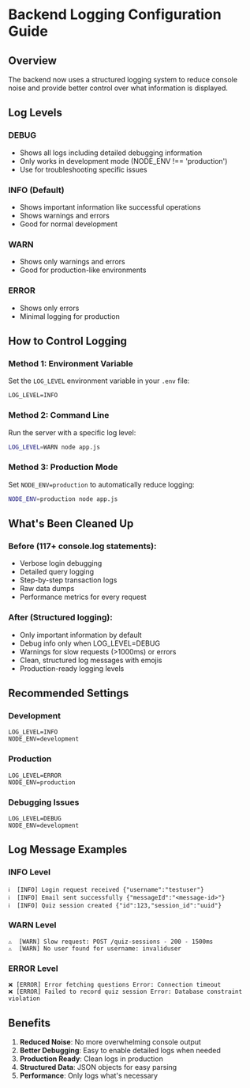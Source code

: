 # Backend Logging Configuration Guide

## Overview

The backend now uses a structured logging system to reduce console noise and provide better control over what information is displayed.

## Log Levels

### DEBUG

- Shows all logs including detailed debugging information
- Only works in development mode (NODE_ENV !== 'production')
- Use for troubleshooting specific issues

### INFO (Default)

- Shows important information like successful operations
- Shows warnings and errors
- Good for normal development

### WARN

- Shows only warnings and errors
- Good for production-like environments

### ERROR

- Shows only errors
- Minimal logging for production

## How to Control Logging

### Method 1: Environment Variable

Set the `LOG_LEVEL` environment variable in your `.env` file:

```
LOG_LEVEL=INFO
```

### Method 2: Command Line

Run the server with a specific log level:

```bash
LOG_LEVEL=WARN node app.js
```

### Method 3: Production Mode

Set `NODE_ENV=production` to automatically reduce logging:

```bash
NODE_ENV=production node app.js
```

## What's Been Cleaned Up

### Before (117+ console.log statements):

- Verbose login debugging
- Detailed query logging
- Step-by-step transaction logs
- Raw data dumps
- Performance metrics for every request

### After (Structured logging):

- Only important information by default
- Debug info only when LOG_LEVEL=DEBUG
- Warnings for slow requests (>1000ms) or errors
- Clean, structured log messages with emojis
- Production-ready logging levels

## Recommended Settings

### Development

```
LOG_LEVEL=INFO
NODE_ENV=development
```

### Production

```
LOG_LEVEL=ERROR
NODE_ENV=production
```

### Debugging Issues

```
LOG_LEVEL=DEBUG
NODE_ENV=development
```

## Log Message Examples

### INFO Level

```
ℹ️  [INFO] Login request received {"username":"testuser"}
ℹ️  [INFO] Email sent successfully {"messageId":"<message-id>"}
ℹ️  [INFO] Quiz session created {"id":123,"session_id":"uuid"}
```

### WARN Level

```
⚠️  [WARN] Slow request: POST /quiz-sessions - 200 - 1500ms
⚠️  [WARN] No user found for username: invaliduser
```

### ERROR Level

```
❌ [ERROR] Error fetching questions Error: Connection timeout
❌ [ERROR] Failed to record quiz session Error: Database constraint violation
```

## Benefits

1. **Reduced Noise**: No more overwhelming console output
2. **Better Debugging**: Easy to enable detailed logs when needed
3. **Production Ready**: Clean logs in production
4. **Structured Data**: JSON objects for easy parsing
5. **Performance**: Only logs what's necessary
